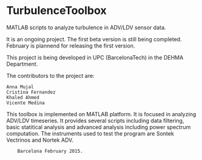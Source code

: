 # TurbulenceToolbox
MATLAB scripts to analyze turbulence in ADV/LDV sensor data.

It is an ongoing project. The first beta version is still being completed. February is plannend for releasing the first version.

This project is being developed in UPC (BarcelonaTech) in the DEHMA Department.

The contributors to the project are:

	Anna Mujal
	Cristina Fernandez
	Khaled Ahmed
	Vicente Medina

This toolbox is implemented on  MATLAB platform. It is focused in analyzing ADV/LDV timeseries. It provides several scripts including data filtering, basic statitical analysis and advanced analysis including power spectrum computation. The instruments used to test the program are Sontek Vectrinos and Nortek ADV.


		Barcelona February 2015.


